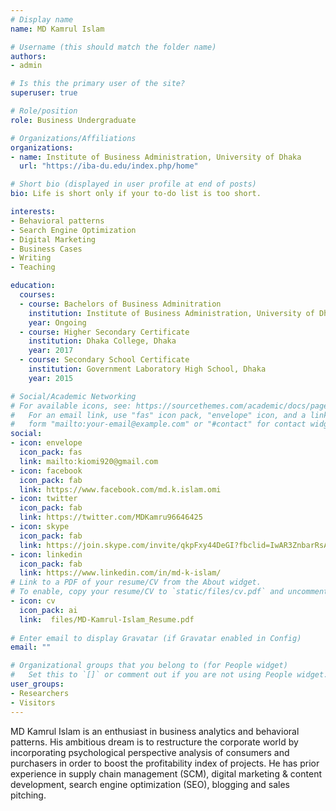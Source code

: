```yaml
---
# Display name
name: MD Kamrul Islam

# Username (this should match the folder name)
authors:
- admin

# Is this the primary user of the site?
superuser: true

# Role/position
role: Business Undergraduate

# Organizations/Affiliations
organizations:
- name: Institute of Business Administration, University of Dhaka
  url: "https://iba-du.edu/index.php/home"

# Short bio (displayed in user profile at end of posts)
bio: Life is short only if your to-do list is too short.

interests:
- Behavioral patterns
- Search Engine Optimization
- Digital Marketing
- Business Cases
- Writing
- Teaching

education:
  courses:
  - course: Bachelors of Business Adminitration
    institution: Institute of Business Administration, University of Dhaka
    year: Ongoing
  - course: Higher Secondary Certificate
    institution: Dhaka College, Dhaka
    year: 2017
  - course: Secondary School Certificate
    institution: Government Laboratory High School, Dhaka
    year: 2015

# Social/Academic Networking
# For available icons, see: https://sourcethemes.com/academic/docs/page-builder/#icons
#   For an email link, use "fas" icon pack, "envelope" icon, and a link in the
#   form "mailto:your-email@example.com" or "#contact" for contact widget.
social:
- icon: envelope
  icon_pack: fas
  link: mailto:kiomi920@gmail.com
- icon: facebook
  icon_pack: fab
  link: https://www.facebook.com/md.k.islam.omi  
- icon: twitter
  icon_pack: fab
  link: https://twitter.com/MDKamru96646425
- icon: skype
  icon_pack: fab
  link: https://join.skype.com/invite/qkpFxy44DeGI?fbclid=IwAR3ZnbarRsAVulU-3Ag4chQkwc-oM8JegHfidhw1wBt6e45dmRjy9sOQUS8  
- icon: linkedin
  icon_pack: fab
  link: https://www.linkedin.com/in/md-k-islam/
# Link to a PDF of your resume/CV from the About widget.
# To enable, copy your resume/CV to `static/files/cv.pdf` and uncomment the lines below.
- icon: cv
  icon_pack: ai
  link:  files/MD-Kamrul-Islam_Resume.pdf
  
# Enter email to display Gravatar (if Gravatar enabled in Config)
email: ""

# Organizational groups that you belong to (for People widget)
#   Set this to `[]` or comment out if you are not using People widget.
user_groups:
- Researchers
- Visitors
---
```


MD Kamrul Islam is an enthusiast in business analytics and behavioral patterns. His ambitious dream is to restructure the corporate world by incorporating psychological perspective analysis of consumers and purchasers in order to boost the profitability index of projects. He has prior experience in supply chain management (SCM), digital marketing & content development, search engine optimization (SEO), blogging and sales pitching. 
